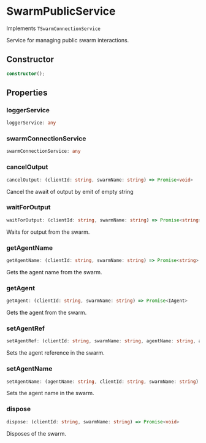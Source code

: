 # SwarmPublicService

Implements `TSwarmConnectionService`

Service for managing public swarm interactions.

## Constructor

```ts
constructor();
```

## Properties

### loggerService

```ts
loggerService: any
```

### swarmConnectionService

```ts
swarmConnectionService: any
```

### cancelOutput

```ts
cancelOutput: (clientId: string, swarmName: string) => Promise<void>
```

Cancel the await of output by emit of empty string

### waitForOutput

```ts
waitForOutput: (clientId: string, swarmName: string) => Promise<string>
```

Waits for output from the swarm.

### getAgentName

```ts
getAgentName: (clientId: string, swarmName: string) => Promise<string>
```

Gets the agent name from the swarm.

### getAgent

```ts
getAgent: (clientId: string, swarmName: string) => Promise<IAgent>
```

Gets the agent from the swarm.

### setAgentRef

```ts
setAgentRef: (clientId: string, swarmName: string, agentName: string, agent: IAgent) => Promise<void>
```

Sets the agent reference in the swarm.

### setAgentName

```ts
setAgentName: (agentName: string, clientId: string, swarmName: string) => Promise<void>
```

Sets the agent name in the swarm.

### dispose

```ts
dispose: (clientId: string, swarmName: string) => Promise<void>
```

Disposes of the swarm.
